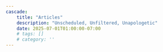 ```yaml
---
cascade:
    title: "Articles"
    description: "Unscheduled, Unfiltered, Unapologetic"
    date: 2025-07-01T01:00:00-07:00
    # tags: []
    # category: ''
---
```

